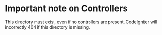 # Important note on Controllers

This directory must exist, even if no controllers are present. CodeIgniter will incorrectly 404 if this directory is missing.
